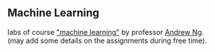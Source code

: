 ## Machine Learning
labs of course ["machine learning"](https://www.coursera.org/learn/machine-learning) by professor [Andrew Ng](https://www.coursera.org/instructor/andrewng).  
(may add some details on the assignments during free time).
 